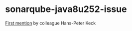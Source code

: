 # sonarqube-java8u252-issue

[First mention](https://community.sonarsource.com/t/connectionshutdownexception-in-maven-plugin-with-java-8-update-252/23913) by colleague Hans-Peter Keck
